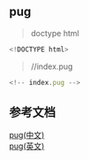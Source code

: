 
## pug
>doctype html
```javascript
<!DOCTYPE html>
```
> //index.pug
```javascript
<!-- index.pug -->
```
## 参考文档
 [pug(中文)](https://www.pugjs.cn/api/getting-started.html)<br>
 [pug(英文)](https://pugjs.org/api/getting-started.html)
